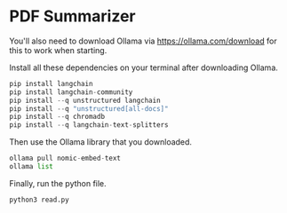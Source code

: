 # PDF Summarizer
You'll also need to download Ollama via https://ollama.com/download for this to work when starting.


Install all these dependencies on your terminal after downloading Ollama.

```python
pip install langchain
pip install langchain-community
pip install --q unstructured langchain
pip install --q "unstructured[all-docs]"
pip install --q chromadb
pip install --q langchain-text-splitters
```

Then use the Ollama library that you downloaded.
```python
ollama pull nomic-embed-text
ollama list
```

Finally, run the python file. 
```python
python3 read.py 
```
